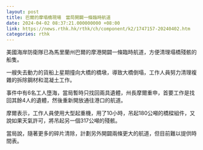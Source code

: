 ```yaml
---
layout: post
title: 巴爾的摩塌橋現場　當局開闢一條臨時航道
date: 2024-04-02 08:37:21.000000000 +08:00
link: https://news.rthk.hk/rthk/ch/component/k2/1747157-20240402.htm
categories: rthk
---
```


美國海岸防衛隊已為馬里蘭州巴爾的摩港開闢一條臨時航道，方便清理塌橋殘骸的船隻。

一艘失去動力的貨船上星期撞向大橋的橋墩，導致大橋倒塌，工作人員努力清理複雜的拆除鋼材和混凝土工作。

事件中有6名工人墮海，當局暫時只找回兩具遺體，州長摩爾重申，首要工作是找回其餘4人的遺體，然後重新開放通往港口的航道。 

摩爾表示，工作人員使用大型起重機，用了10小時，吊起180公噸的橋樑組件，又說如果天氣許可，將吊起另一個317公噸的殘骸。

當局說，隨著更多的碎片清除，計劃另外開闢兩條更大的航道，但目前難以提供時間表。
